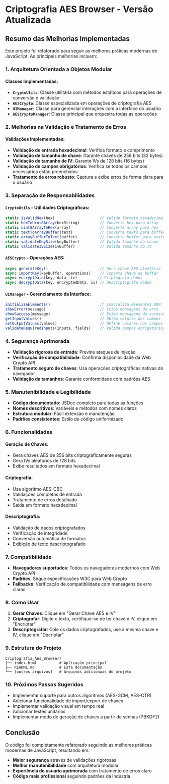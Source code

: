 # Criptografia AES Browser - Versão Atualizada

## Resumo das Melhorias Implementadas

Este projeto foi refatorado para seguir as melhores práticas modernas de JavaScript. As principais melhorias incluem:

### 1. **Arquitetura Orientada a Objetos Modular**

#### Classes Implementadas:
- **`CryptoUtils`**: Classe utilitária com métodos estáticos para operações de conversão e validação
- **`AESCrypto`**: Classe especializada em operações de criptografia AES
- **`UIManager`**: Classe para gerenciar interações com a interface do usuário
- **`AESCryptoManager`**: Classe principal que orquestra todas as operações

### 2. **Melhorias na Validação e Tratamento de Erros**

#### Validações Implementadas:
- **Validação de entrada hexadecimal**: Verifica formato e comprimento
- **Validação de tamanho de chave**: Garante chaves de 256 bits (32 bytes)
- **Validação de tamanho de IV**: Garante IVs de 128 bits (16 bytes)
- **Validação de campos obrigatórios**: Verifica se todos os campos necessários estão preenchidos
- **Tratamento de erros robusto**: Captura e exibe erros de forma clara para o usuário

### 3. **Separação de Responsabilidades**

#### `CryptoUtils` - Utilidades Criptográficas:
```javascript
static isValidHex(hex)                    // Valida formato hexadecimal
static hexToUint8Array(hexString)         // Converte hex para array
static uint8ArrayToHex(array)             // Converte array para hex
static textToArrayBuffer(text)            // Converte texto para buffer
static arrayBufferToText(buffer)          // Converte buffer para texto
static validateKeySize(keyBuffer)         // Valida tamanho da chave
static validateIVSize(ivBuffer)           // Valida tamanho do IV
```

#### `AESCrypto` - Operações AES:
```javascript
async generateKey()                       // Gera chave AES aleatória
async importKey(keyBuffer, operations)    // Importa chave de buffer
async encryptData(key, data, iv)         // Criptografa dados
async decryptData(key, encryptedData, iv) // Descriptografa dados
```

#### `UIManager` - Gerenciamento da Interface:
```javascript
initializeElements()                      // Inicializa elementos DOM
showError(message)                        // Exibe mensagens de erro
showSuccess(message)                      // Exibe mensagens de sucesso
getInputValues()                          // Obtém valores dos campos
setOutputValues(values)                   // Define valores nos campos
validateRequiredInputs(inputs, fields)    // Valida campos obrigatórios
```

### 4. **Segurança Aprimorada**

- **Validação rigorosa de entrada**: Previne ataques de injeção
- **Verificação de compatibilidade**: Confirma disponibilidade da Web Crypto API
- **Tratamento seguro de chaves**: Usa operações criptográficas nativas do navegador
- **Validação de tamanhos**: Garante conformidade com padrões AES

### 5. **Manutenibilidade e Legibilidade**

- **Código documentado**: JSDoc completo para todas as funções
- **Nomes descritivos**: Variáveis e métodos com nomes claros
- **Estrutura modular**: Fácil extensão e manutenção
- **Padrões consistentes**: Estilo de código uniformizado

### 6. **Funcionalidades**

#### Geração de Chaves:
- Gera chaves AES de 256 bits criptograficamente seguras
- Gera IVs aleatórios de 128 bits
- Exibe resultados em formato hexadecimal

#### Criptografia:
- Usa algoritmo AES-CBC
- Validações completas de entrada
- Tratamento de erros detalhado
- Saída em formato hexadecimal

#### Descriptografia:
- Validação de dados criptografados
- Verificação de integridade
- Conversão automática de formatos
- Exibição de texto descriptografado

### 7. **Compatibilidade**

- **Navegadores suportados**: Todos os navegadores modernos com Web Crypto API
- **Padrões**: Segue especificações W3C para Web Crypto
- **Fallbacks**: Verificação de compatibilidade com mensagens de erro claras

### 8. **Como Usar**

1. **Gerar Chaves**: Clique em "Gerar Chave AES e IV"
2. **Criptografar**: Digite o texto, certifique-se de ter chave e IV, clique em "Encriptar"
3. **Descriptografar**: Cole os dados criptografados, use a mesma chave e IV, clique em "Decriptar"

### 9. **Estrutura do Projeto**

```
Criptografia_Aes_Browser/
├── index.html          # Aplicação principal
├── README.md           # Esta documentação
└── [outros arquivos]   # Arquivos adicionais do projeto
```

### 10. **Próximos Passos Sugeridos**

- Implementar suporte para outros algoritmos (AES-GCM, AES-CTR)
- Adicionar funcionalidade de import/export de chaves
- Implementar validação visual em tempo real
- Adicionar testes unitários
- Implementar modo de geração de chaves a partir de senhas (PBKDF2)

## Conclusão

O código foi completamente refatorado seguindo as melhores práticas modernas de JavaScript, resultando em:
- **Maior segurança** através de validações rigorosas
- **Melhor manutenibilidade** com arquitetura modular
- **Experiência do usuário aprimorada** com tratamento de erros claro
- **Código mais profissional** seguindo padrões da indústria
